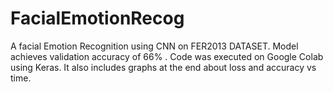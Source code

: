# FacialEmotionRecog
A facial Emotion Recognition using CNN on FER2013 DATASET.
Model achieves validation accuracy of 66% .
Code was executed on Google Colab using Keras. It also includes graphs at the end about loss and accuracy vs time. 
